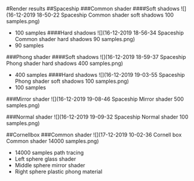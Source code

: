 #Render results
##Spaceship
###Common shader
####Soft shadows
![](16-12-2019 18-50-22 Spaceship Common shader soft shadows 100 samples.png)
- 100 samples
####Hard shadows
![](16-12-2019 18-56-34 Spaceship Common shader hard shadows 90 samples.png)
- 90 samples

###Phong shader
####Soft shadows
![](16-12-2019 18-59-37 Spaceship Phong shader hard shadows 400 samples.png)
- 400 samples
####Hard shadows
![](16-12-2019 19-03-55 Spaceship Phong shader soft shadows 100 samples.png)
- 100 samples

###Mirror shader
![](16-12-2019 19-08-46 Spaceship Mirror shader 500 samples.png)

###Normal shader
![](16-12-2019 19-09-32 Spaceship Normal shader 100 samples.png)

##Cornellbox
###Common shader
![](17-12-2019 10-02-36 Cornell box Common shader 14000 samples.png)
- 14000 samples path tracing
- Left sphere glass shader
- Middle sphere mirror shader
- Right sphere plastic phong material
